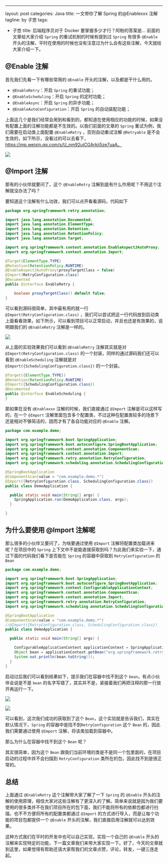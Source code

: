---
layout: post
categories: Java
title: 一文带你了解 Spring 的@Enablexxx 注解
tagline: by 子悠
tags: 
  - 子悠
title: 后端程序员对于 Docker 要掌握多少才行？阿粉的答案是...
前面的文章给大家介绍 `Spring` 的重试机制的时候有提到过 `Spring` 有很多 `@Enable` 开头的注解，平时在使用的时候也没有注意过为什么会有这些注解，今天就给大家介绍一下。

<!--more-->

## @Enable 注解

首先我们先看一下有哪些常用的 `@Enable` 开头的注解，以及都是干什么用的。

- `@EnableRetry`：开启 `Spring` 的重试功能；
- `@EnableScheduling`：开启 `Spring` 的定时功能；
- `@EnableAsync`：开启 `Spring` 的异步功能；
- `@EnableAutoConfiguration`：开启 `Spring` 的自动装配功能；

上面这几个是我们经常会用到和看到的，都知道在使用相应的功能的时候，如果没有配置上面的注解功能都是不生效的。以我们前面的文章的 `Spring` 重试为例，我们需要在启动类上面配置 `@EnableRetry` ，否则自动重试注解 `@Retryable` 是不会生效的，如下所示，没看过的可以去看下，https://mp.weixin.qq.com/s/U_nm92ujCGArkii5ze7uaA。

![](https://tva1.sinaimg.cn/large/e6c9d24egy1h6ayvfj2ctj21f60u0wke.jpg)

## @Import 注解

那有的小伙伴就要问了，这个 `@EnableRetry` 注解到底有什么作用呢？不用这个注解就没办法了吗？

要知道这个注解有什么功效，我们可以点开看看源码，代码如下

```java
package org.springframework.retry.annotation;

import java.lang.annotation.Documented;
import java.lang.annotation.ElementType;
import java.lang.annotation.Retention;
import java.lang.annotation.RetentionPolicy;
import java.lang.annotation.Target;

import org.springframework.context.annotation.EnableAspectJAutoProxy;
import org.springframework.context.annotation.Import;

@Target(ElementType.TYPE)
@Retention(RetentionPolicy.RUNTIME)
@EnableAspectJAutoProxy(proxyTargetClass = false)
@Import(RetryConfiguration.class)
@Documented
public @interface EnableRetry {

	boolean proxyTargetClass() default false;
}

```

可以看到源码很简单，其中最有用的就一行 `@Import(RetryConfiguration.class)` ，我们可以尝试把这一行代码放到启动类上面看看效果，如下所示，可以看到项目可以正常启动，并且也还是有效果的，说明跟我们的 `@EnableRetry` 注解是一样的。

![](https://tva1.sinaimg.cn/large/e6c9d24egy1h6b0ra3t1rj217x0u078z.jpg)

从上面的实验效果我们可以看到 `@EnableRetry` 注解其实就是对 `@Import(RetryConfiguration.class)` 的一个封装，同样的通过源码我们还可以看到 `@EnableScheduling` 注解就是对 `@Import({SchedulingConfiguration.class})` 的一个封装。

```java
@Target({ElementType.TYPE})
@Retention(RetentionPolicy.RUNTIME)
@Import({SchedulingConfiguration.class})
@Documented
public @interface EnableScheduling {
}
```

那如果在没有 `@Enablexxx` 注解的时候，我们直接通过 `@Import` 注解是可以这样写的，在一个 `@Import` 注解里面包含多个配置类，不过这种在配置类较多的场景下还是相对不够简洁的，因而才有了各自功能对应的 `@Enable` 注解。

```java
package com.example.demo;

import org.springframework.boot.SpringApplication;
import org.springframework.boot.autoconfigure.SpringBootApplication;
import org.springframework.context.annotation.ComponentScan;
import org.springframework.context.annotation.Import;
import org.springframework.retry.annotation.RetryConfiguration;
import org.springframework.scheduling.annotation.SchedulingConfiguration;

@SpringBootApplication
@ComponentScan(value = "com.example.demo.*")
@Import({RetryConfiguration.class, SchedulingConfiguration.class})
public class DemoApplication {

  public static void main(String[] args) {
    SpringApplication.run(DemoApplication.class, args);
  }

}

```

## 为什么要使用 @Import 注解呢

那么很多的小伙伴又要问了，为啥要通过使用 `@Import` 注解将配置类加载进来呢？在项目中的 `Spring` 上下文中不是能直接获取到吗？为此我们来实验一下，通过下面的代码我们看下是否能在 `Spring` 的容器中获取到 `RetryConfiguration` 的` Bean`

```java
package com.example.demo;

import org.springframework.boot.SpringApplication;
import org.springframework.boot.autoconfigure.SpringBootApplication;
import org.springframework.context.ConfigurableApplicationContext;
import org.springframework.context.annotation.ComponentScan;
import org.springframework.context.annotation.Import;
import org.springframework.retry.annotation.RetryConfiguration;
import org.springframework.scheduling.annotation.SchedulingConfiguration;

@SpringBootApplication
@ComponentScan(value = "com.example.demo.*")
//@Import({RetryConfiguration.class, SchedulingConfiguration.class})
public class DemoApplication {

  public static void main(String[] args) {

    ConfigurableApplicationContext applicationContext = SpringApplication.run(DemoApplication.class, args);
    Object bean = applicationContext.getBean("org.springframework.retry.annotation.RetryConfiguration");
    System.out.println(bean.toString());
  }
}

```

启动过后我们可以看到结果如下，提示我们在容器中找不到这个 `bean`，有点小伙伴会说是不是 `bean` 的名字写错了，其实并不是，紧接着我们再把注释的那一行放开再运行一下。

![](https://tva1.sinaimg.cn/large/e6c9d24egy1h6b4570mj8j222c0l2qcv.jpg)

![](https://tva1.sinaimg.cn/large/e6c9d24egy1h6b46rpxtwj21pa0u0woe.jpg)

可以看到，这次我们成功的获取到了这个 `Bean`，这个实验就是告诉我们，其实在默认情况下，`Spring` 的容器中是找不到`RetryConfiguration` 这个 `Bean` 的，因此我们需要通过使用  `@Import` 注解，将该类加载到容器中。

那么为什么在容器中找不到这个 `Bean` 呢？

其实很简单，因为这个 `Bean` 跟我们当前环境的类是不是同一个包里面的，在项目启动的过程中并不会扫描到 `RetryConfiguration`  类所在的包，因此找不到是很正常的。

## 总结

上面通过 `@EnableRetry` 这个注解带大家了解了一下 `Spring` 的 `@Enable` 开头的注解的使用原理，相信大家对这些注解有了更深入的了解。简单来说就是因为我们要使用的很多类并不在我们项目所在的包下面，我们不能将所有的依赖包都进行扫描，也不不方便将所有的配置类都通过 `@Import` 的方式进行导入，而是让每个功能的项目包都提供一个 `@Enable` 开头的注解，我们直接启用注解就可以达到效果。

这种方式我们在平时的开发中也可以自己实现，实现一个自己的 `@Enable` 开头的注解来实现特定的功能，下一篇文章我们来带大家实现一下。好了，今天的文章就到这里，如果觉得有帮助还请大家帮我们的文章点赞，评论，转发，一键三连走起。
